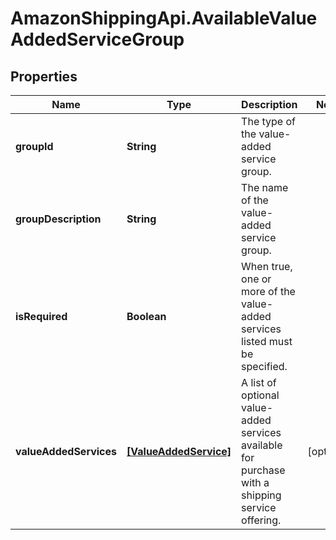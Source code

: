 # AmazonShippingApi.AvailableValueAddedServiceGroup

## Properties
Name | Type | Description | Notes
------------ | ------------- | ------------- | -------------
**groupId** | **String** | The type of the value-added service group. | 
**groupDescription** | **String** | The name of the value-added service group. | 
**isRequired** | **Boolean** | When true, one or more of the value-added services listed must be specified. | 
**valueAddedServices** | [**[ValueAddedService]**](ValueAddedService.md) | A list of optional value-added services available for purchase with a shipping service offering. | [optional] 



